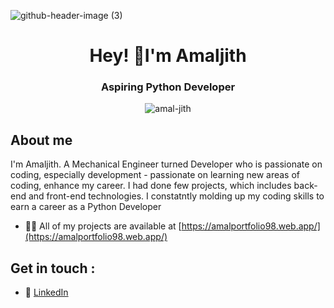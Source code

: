![github-header-image (3)](https://github.com/amal-jith/amal-jith/assets/123450863/5eee8dd0-3ea1-4342-81d1-103aabc847e4)


<h1 align="center">Hey! 👋I'm Amaljith</h1>
<h3 align="center">Aspiring Python Developer</h3>


<p align="center"> <img src="https://komarev.com/ghpvc/?username=amal-jith&label=Profile%20views&color=0e75b6&style=flat" alt="amal-jith" /> </p>

## About me

I'm Amaljith.  A Mechanical Engineer turned Developer who is passionate on coding, especially development - passionate on learning new areas of coding, enhance my career. I had done few projects, which includes back-end and front-end technologies. I constatntly molding up my coding skills to earn a career as a Python Developer




- 👨‍💻 All of my projects are available at [https://amalportfolio98.web.app/](https://amalportfolio98.web.app/)






## Get in touch :

- 🔗 [LinkedIn](https://www.linkedin.com/in/amaljith-am/)


